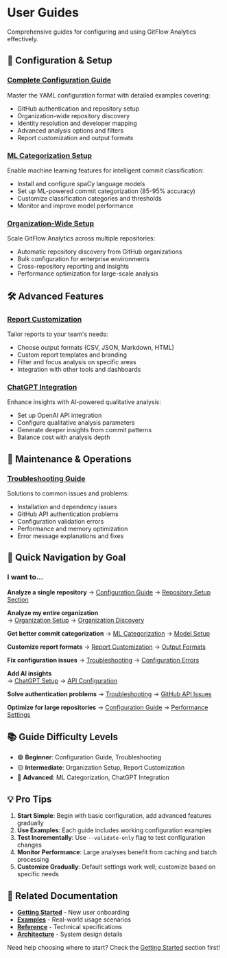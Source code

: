 # User Guides

Comprehensive guides for configuring and using GitFlow Analytics effectively.

## 🎯 Configuration & Setup

### [Complete Configuration Guide](configuration.md)
Master the YAML configuration format with detailed examples covering:
- GitHub authentication and repository setup
- Organization-wide repository discovery
- Identity resolution and developer mapping
- Advanced analysis options and filters
- Report customization and output formats

### [ML Categorization Setup](ml-categorization.md)  
Enable machine learning features for intelligent commit classification:
- Install and configure spaCy language models
- Set up ML-powered commit categorization (85-95% accuracy)
- Customize classification categories and thresholds  
- Monitor and improve model performance

### [Organization-Wide Setup](organization-setup.md)
Scale GitFlow Analytics across multiple repositories:
- Automatic repository discovery from GitHub organizations
- Bulk configuration for enterprise environments
- Cross-repository reporting and insights
- Performance optimization for large-scale analysis

## 🛠️ Advanced Features

### [Report Customization](report-customization.md)
Tailor reports to your team's needs:
- Choose output formats (CSV, JSON, Markdown, HTML)
- Custom report templates and branding
- Filter and focus analysis on specific areas
- Integration with other tools and dashboards

### [ChatGPT Integration](chatgpt-setup.md)
Enhance insights with AI-powered qualitative analysis:
- Set up OpenAI API integration
- Configure qualitative analysis parameters
- Generate deeper insights from commit patterns
- Balance cost with analysis depth

## 🔧 Maintenance & Operations  

### [Troubleshooting Guide](troubleshooting.md)
Solutions to common issues and problems:
- Installation and dependency issues
- GitHub API authentication problems
- Configuration validation errors
- Performance and memory optimization
- Error message explanations and fixes

## 🎯 Quick Navigation by Goal

### I want to...

**Analyze a single repository**
→ [Configuration Guide](configuration.md) → [Repository Setup Section](configuration.md#repository-configuration)

**Analyze my entire organization**  
→ [Organization Setup](organization-setup.md) → [Organization Discovery](organization-setup.md#automatic-discovery)

**Get better commit categorization**
→ [ML Categorization](ml-categorization.md) → [Model Setup](ml-categorization.md#installation)

**Customize report formats**
→ [Report Customization](report-customization.md) → [Output Formats](report-customization.md#output-formats)

**Fix configuration issues**
→ [Troubleshooting](troubleshooting.md) → [Configuration Errors](troubleshooting.md#configuration-issues)

**Add AI insights**  
→ [ChatGPT Setup](chatgpt-setup.md) → [API Configuration](chatgpt-setup.md#setup)

**Solve authentication problems**
→ [Troubleshooting](troubleshooting.md) → [GitHub API Issues](troubleshooting.md#github-authentication)

**Optimize for large repositories**
→ [Configuration Guide](configuration.md) → [Performance Settings](configuration.md#performance-optimization)

## 📚 Guide Difficulty Levels

- 🟢 **Beginner**: Configuration Guide, Troubleshooting
- 🟡 **Intermediate**: Organization Setup, Report Customization
- 🔴 **Advanced**: ML Categorization, ChatGPT Integration

## 💡 Pro Tips

1. **Start Simple**: Begin with basic configuration, add advanced features gradually
2. **Use Examples**: Each guide includes working configuration examples
3. **Test Incrementally**: Use `--validate-only` flag to test configuration changes
4. **Monitor Performance**: Large analyses benefit from caching and batch processing
5. **Customize Gradually**: Default settings work well; customize based on specific needs

## 🔄 Related Documentation

- **[Getting Started](../getting-started/)** - New user onboarding
- **[Examples](../examples/)** - Real-world usage scenarios  
- **[Reference](../reference/)** - Technical specifications
- **[Architecture](../architecture/)** - System design details

Need help choosing where to start? Check the [Getting Started](../getting-started/) section first!